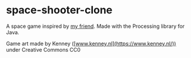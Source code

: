 # space-shooter-clone
A space game inspired by [my friend](https://github.com/mwilke19/Space_shooter). Made with the Processing library for Java.

Game art made by Kenney ([www.kenney.nl](https://www.kenney.nl/)) under Creative Commons CC0
